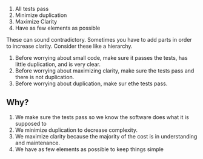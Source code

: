 1. All tests pass
1. Minimize duplication
1. Maximize Clarity
1. Have as few elements as possible

These can sound contradictory. Sometimes you have to add parts in order to
increase clarity. Consider these like a hierarchy. 

1. Before worrying about small code, make sure it passes the tests, has little
   duplication, and is very clear.
1. Before worrying about maximizing clarity, make sure the tests pass and there
   is not duplication.
1. Before worrying about duplication, make sur ethe tests pass.

## Why?

1. We make sure the tests pass so we know the software does what it is supposed
   to
1. We minimize duplication to decrease complexity.
1. We maximize clarity because the majority of the cost is in understanding and
   maintenance.
1. We have as few elements as possible to keep things simple
